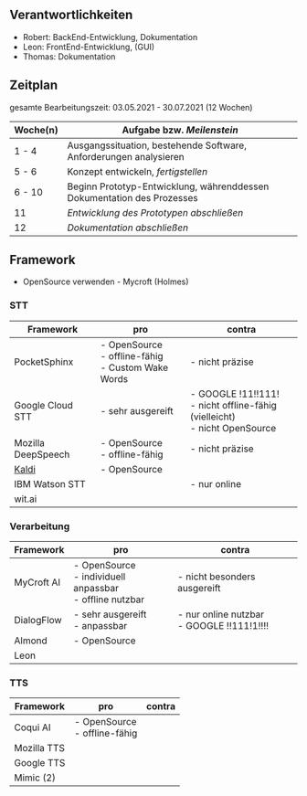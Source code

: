 ## Verantwortlichkeiten

- Robert: BackEnd-Entwicklung, Dokumentation
- Leon: FrontEnd-Entwicklung, (GUI)
- Thomas: Dokumentation



## Zeitplan

gesamte Bearbeitungszeit: 03.05.2021 - 30.07.2021 (12 Wochen)

| Woche(n) | Aufgabe bzw. _Meilenstein_                                   |
| -------- | ------------------------------------------------------------ |
| 1 - 4    | Ausgangssituation, bestehende Software, Anforderungen analysieren |
| 5 -  6   | Konzept entwickeln, _fertigstellen_                          |
| 6 - 10   | Beginn Prototyp-Entwicklung, währenddessen Dokumentation des Prozesses |
| 11       | _Entwicklung des Prototypen abschließen_                     |
| 12       | _Dokumentation abschließen_                                  |



## Framework

- OpenSource verwenden - Mycroft (Holmes)



### STT

| Framework                                                    | pro                                                        | contra                                                       |
| ------------------------------------------------------------ | ---------------------------------------------------------- | ------------------------------------------------------------ |
| PocketSphinx                                                 | - OpenSource<br />- offline-fähig<br />- Custom Wake Words | - nicht präzise                                              |
| Google Cloud STT                                             | - sehr ausgereift                                          | - GOOGLE !11!!111!<br />- nicht offline-fähig (vielleicht)<br />- nicht OpenSource |
| Mozilla DeepSpeech                                           | - OpenSource<br />- offline-fähig                          | - nicht präzise                                              |
| [Kaldi](http://publications.idiap.ch/downloads/papers/2012/Povey_ASRU2011_2011.pdf) | - OpenSource                                               |                                                              |
| IBM Watson STT                                               |                                                            | - nur online                                                 |
| wit.ai                                                       |                                                            |                                                              |

### Verarbeitung

| Framework  | pro                                                          | contra                                         |
| ---------- | ------------------------------------------------------------ | ---------------------------------------------- |
| MyCroft AI | - OpenSource<br />- individuell anpassbar<br />- offline nutzbar | - nicht besonders ausgereift                   |
| DialogFlow | - sehr ausgereift<br />- anpassbar                           | - nur online nutzbar<br />- GOOGLE !!111!1!!!! |
| Almond     | - OpenSource                                                 |                                                |
| Leon       |                                                              |                                                |

### TTS

| Framework   | pro                               | contra |
| ----------- | --------------------------------- | ------ |
| Coqui AI    | - OpenSource<br />- offline-fähig |        |
| Mozilla TTS |                                   |        |
| Google TTS  |                                   |        |
| Mimic (2)   |                                   |        |

